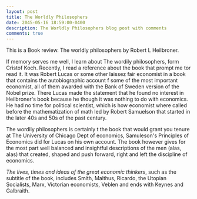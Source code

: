 ```yaml
---
layout: post
title: The Worldly Philosophers
date: 2045-05-16 18:59:00-0400
description: The Worldly Philosophers blog post with comments
comments: true
---
```


This is a Book review. The worldly philosophers by Robert L Heilbroner.

If memory serves me well, I learn about The wordily philosophers, form Cristof Koch.
Recently, I read a reference about the book that prompt me tor read it. It was Robert Lucas or some other laissez fair economist in a book that contains the autobiographic account f some of the most important economist, all of them awarded with the Bank of Sweden version of the Nobel prize. There Lucas made the statement that he found no interest in Heilbroner's book because he though it was nothing to do with economics. He had no time for political scientist, which is how economist where called before the mathematization of math led by Robert Samuelson that started in the later 40s and 50s of the past century.

The wordily philosophers is certainly t the book that would grant you tenure at The University of Chicago Dept of economics, Samuleson's Principles of Economics did for Lucas on his own account. The book however gives for the most part well balanced and insightful descriptions of the men (alas, alas) that created, shaped and push forward, right and left the discipline of economics.

_The lives, times and ideas of the great economic thinkers_, such as the subtitle of the book, includes Smith, Malthus, Ricardo, the Utopian Socialists, Marx, Victorian economists, Veblen and ends with Keynes and Galbraith. 
